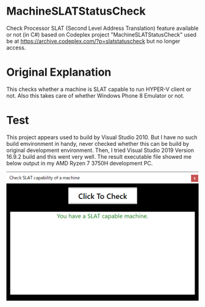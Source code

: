 # MachineSLATStatusCheck
Check Processor SLAT (Second Level Address Translation) feature available or not (in C#)
based on Codeplex project "MachineSLATStatusCheck" used be at
https://archive.codeplex.com/?p=slatstatuscheck
but no longer access.

# Original Explanation
This <Tool> checks whether a machine is SLAT capable to run HYPER-V client or not. Also this takes care of whether Windows Phone 8 Emulator or not.

# Test
This project appears used to build by Visual Studio 2010. But I have no such build emvironment in handy, never checked whether this can be build by original development environment.
Then, I tried Visual Studio 2019 Version 16.9.2 build and this went very well. The result executable file showed me below output in my AMD Ryzen 7 3750H development PC.

![Screen Capture result](ScreenCapture1.png)
